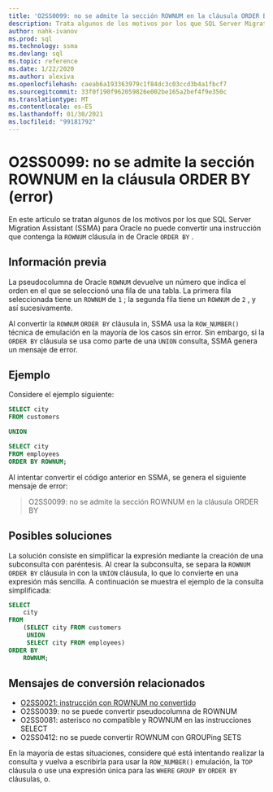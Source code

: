 ```yaml
---
title: 'O2SS0099: no se admite la sección ROWNUM en la cláusula ORDER BY (error)'
description: Trata algunos de los motivos por los que SQL Server Migration Assistant (SSMA) para Oracle no puede convertir una instrucción que contenga la de Oracle ROWNUM en la cláusula ORDER BY.
author: nahk-ivanov
ms.prod: sql
ms.technology: ssma
ms.devlang: sql
ms.topic: reference
ms.date: 1/22/2020
ms.author: alexiva
ms.openlocfilehash: caeab6a193363979c1f84dc3c03ccd3b4a1fbcf7
ms.sourcegitcommit: 33f0f190f962059826e002be165a2bef4f9e350c
ms.translationtype: MT
ms.contentlocale: es-ES
ms.lasthandoff: 01/30/2021
ms.locfileid: "99181792"
---
```

# <a name="o2ss0099-rownum-in-order-by-clause-is-not-supported-error"></a>O2SS0099: no se admite la sección ROWNUM en la cláusula ORDER BY (error)

En este artículo se tratan algunos de los motivos por los que SQL Server Migration Assistant (SSMA) para Oracle no puede convertir una instrucción que contenga la `ROWNUM` cláusula in de Oracle `ORDER BY` .

## <a name="background"></a>Información previa

La pseudocolumna de Oracle `ROWNUM` devuelve un número que indica el orden en el que se seleccionó una fila de una tabla. La primera fila seleccionada tiene un `ROWNUM` de `1` ; la segunda fila tiene un `ROWNUM` de `2` , y así sucesivamente.

Al convertir la `ROWNUM` `ORDER BY` cláusula in, SSMA usa la `ROW_NUMBER()` técnica de emulación en la mayoría de los casos sin error. Sin embargo, si la `ORDER BY` cláusula se usa como parte de una `UNION` consulta, SSMA genera un mensaje de error.

## <a name="example"></a>Ejemplo

Considere el ejemplo siguiente:

```sql
SELECT city
FROM customers

UNION

SELECT city
FROM employees
ORDER BY ROWNUM;
```

Al intentar convertir el código anterior en SSMA, se genera el siguiente mensaje de error:

> O2SS0099: no se admite la sección ROWNUM en la cláusula ORDER BY

## <a name="possible-remedies"></a>Posibles soluciones

La solución consiste en simplificar la expresión mediante la creación de una subconsulta con paréntesis. Al crear la subconsulta, se separa la `ROWNUM` `ORDER BY` cláusula in con la `UNION` cláusula, lo que lo convierte en una expresión más sencilla. A continuación se muestra el ejemplo de la consulta simplificada:

```sql
SELECT
    city
FROM
    (SELECT city FROM customers
     UNION
     SELECT city FROM employees)
ORDER BY
    ROWNUM;
```

## <a name="related-conversion-messages"></a>Mensajes de conversión relacionados

* [O2SS0021: instrucción con ROWNUM no convertido](o2ss0021.md)
* O2SS0039: no se puede convertir pseudocolumna de ROWNUM
* O2SS0081: asterisco no compatible y ROWNUM en las instrucciones SELECT
* O2SS0412: no se puede convertir ROWNUM con GROUPing SETS

En la mayoría de estas situaciones, considere qué está intentando realizar la consulta y vuelva a escribirla para usar la `ROW_NUMBER()` emulación, la `TOP` cláusula o use una expresión única para las `WHERE` `GROUP BY` `ORDER BY` cláusulas, o.
